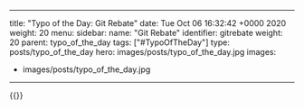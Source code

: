 
---
title: "Typo of the Day: Git Rebate"
date: Tue Oct 06 16:32:42 +0000 2020
weight: 20
menu:
  sidebar:
    name: "Git Rebate"
    identifier: gitrebate
    weight: 20
    parent: typo_of_the_day
tags: ["#TypoOfTheDay"]
type: posts/typo_of_the_day
hero: images/posts/typo_of_the_day.jpg
images:
- images/posts/typo_of_the_day.jpg
---


{{<x user="mariatta" id="1313517549196177408">}}


